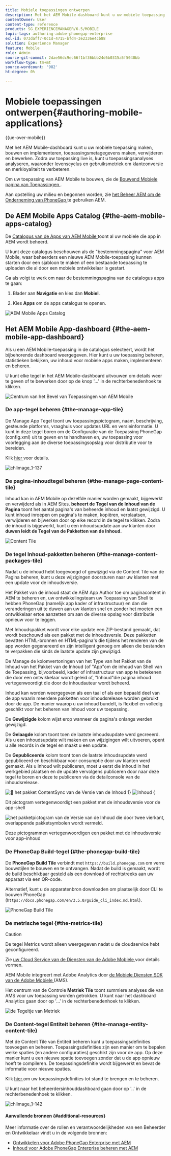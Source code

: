 ```yaml
---
title: Mobiele toepassingen ontwerpen
description: Met het AEM Mobile-dashboard kunt u uw mobiele toepassing maken, bouwen en implementeren, toepassingsmetagegevens maken, verwijderen en bewerken. Volg deze pagina voor meer informatie.
contentOwner: User
content-type: reference
products: SG_EXPERIENCEMANAGER/6.5/MOBILE
topic-tags: authoring-adobe-phonegap-enterprise
exl-id: 073daff7-0c1d-4715-bfd4-3e2336e4cb88
solution: Experience Manager
feature: Mobile
role: Admin
source-git-commit: 2dae56dc9ec66f1bf36bbb24d6b0315a5f5040bb
workflow-type: tm+mt
source-wordcount: '982'
ht-degree: 0%

---
```


# Mobiele toepassingen ontwerpen{#authoring-mobile-applications}

{{ue-over-mobile}}

Met het AEM Mobile-dashboard kunt u uw mobiele toepassing maken, bouwen en implementeren, toepassingsmetagegevens maken, verwijderen en bewerken. Zodra uw toepassing live is, kunt u toepassingsanalyses analyseren, waaronder levenscyclus en gebruiksmetriek om klantconversie en merkloyaliteit te verbeteren.

Om uw toepassing van AEM Mobile te bouwen, zie de [ Bouwend Mobiele pagina van Toepassingen ](/help/mobile/building-app-mobile-phonegap.md).

Aan opstelling uw milieu en begonnen worden, zie [ het Beheer AEM om de Onderneming van PhoneGap ](/help/mobile/administer-phonegap.md) te gebruiken AEM.

## De AEM Mobile Apps Catalog {#the-aem-mobile-apps-catalog}

De [ Catalogus van de Apps van AEM Mobile ](http://localhost:4502/aem/apps.html/content/phonegap) toont al uw mobiele die app in AEM wordt beheerd.

U kunt deze catalogus beschouwen als de &quot;bestemmingspagina&quot; voor AEM Mobile, waar beheerders een nieuwe AEM Mobile-toepassing kunnen starten door een sjabloon te maken of een bestaande toepassing te uploaden die al door een mobiele ontwikkelaar is gestart.

Ga als volgt te werk om naar de bestemmingspagina van de catalogus apps te gaan:

1. Blader aan **Navigatie** en kies dan **Mobiel**.

1. Kies **Apps** om de apps catalogus te openen.

![ AEM Mobile Apps Catalog ](assets/chlimage_1-135.png)

## Het AEM Mobile App-dashboard {#the-aem-mobile-app-dashboard}

Als u een AEM Mobile-toepassing in de catalogus selecteert, wordt het bijbehorende dashboard weergegeven. Hier kunt u uw toepassing beheren, statistieken bekijken, uw inhoud voor mobiele apps maken, implementeren en beheren.

U kunt elke tegel in het AEM Mobile-dashboard uitvouwen om details weer te geven of te bewerken door op de knop &#39;...&#39; in de rechterbenedenhoek te klikken.

![ Centrum van het Bevel van Toepassingen van AEM Mobile ](assets/chlimage_1-136.png)

### De app-tegel beheren {#the-manage-app-tile}

De Manage App Tegel toont uw toepassingspictogram, naam, beschrijving, gesteunde platforms, vraaghuis voor updates URL en versieinformatie. U kunt in deze tegel boren om de Configuratie van de Toepassing PhoneGap (config.xml) uit te geven en te handhaven en, uw toepassing voor voorlegging aan de diverse toepassingsopslag voor distributie voor te bereiden.

Klik [ hier ](/help/mobile/phonegap-app-details-tile.md) voor details.

![ chlimage_1-137 ](assets/chlimage_1-137.png)

### De pagina-inhoudtegel beheren {#the-manage-page-content-tile}

Inhoud kan in AEM Mobile op dezelfde manier worden gemaakt, bijgewerkt en verwijderd als in AEM Sites. **beheert de Tegel van de Inhoud van de Pagina** toont het aantal pagina&#39;s van beheerde inhoud en laatst gewijzigd. U kunt inhoud inroepen om pagina&#39;s te maken, kopiëren, verplaatsen, verwijderen en bijwerken door op elke record in de tegel te klikken. Zodra de inhoud is bijgewerkt, kunt u een inhoudsupdate aan uw klanten door **duwen leidt de Tegel van de Pakketten van de Inhoud.**

![ Content Tile ](assets/chlimage_1-138.png)

### De tegel Inhoud-pakketten beheren {#the-manage-content-packages-tile}

Nadat u de inhoud hebt toegevoegd of gewijzigd via de Content Tile van de Pagina beheren, kunt u deze wijzigingen doorsturen naar uw klanten met een update voor de inhoudsversie.

Het Pakket van de inhoud staat de AEM App Author toe om paginacontent in AEM te beheren en, uw ontwikkelingsteam uw Toepassing van Shell te hebben PhoneGap (namelijk app kader of infrastructuur) en dan die veranderingen uit te duwen aan uw klanten snel en zonder het moeten een ontwikkelaar ertoe aanzetten om aan de diverse opslag voor distributie opnieuw voor te leggen.

Met Inhoudspakket wordt voor elke update een ZIP-bestand gemaakt, dat wordt beschouwd als een pakket met de inhoudsversie. Deze pakketten bevatten HTML-bronnen en HTML-pagina&#39;s die tijdens het renderen van de app worden gegenereerd en zijn intelligent genoeg om alleen die bestanden te verpakken die sinds de laatste update zijn gewijzigd.

De Manage de kolomvertoningen van het Type van het Pakket van de Inhoud **&#x200B;**&#x200B;van het Pakket van de Inhoud &lbrace;of &quot;App&quot;om de inhoud van Shell van de Toepassing, bijvoorbeeld, kader of infrastructuur van app te betekenen die door een ontwikkelaar wordt geleid of, &quot;Inhoud&quot;die pagina inhoud vertegenwoordigt die door de inhoudauteur wordt beheerd.

Inhoud kan worden weergegeven als een taal of als een bepaald deel van de app waarin meerdere pakketten voor inhoudsrelease worden gebruikt door de app. De manier waarop u uw inhoud bundelt, is flexibel en volledig geschikt voor het beheren van inhoud voor uw toepassing.

De **Gewijzigde** kolom wijst erop wanneer de pagina&#39;s onlangs werden gewijzigd.

De **Gelaagde** kolom toont toen de laatste inhoudsupdate werd gecreeerd. Als u een inhoudsupdate wilt maken en uw wijzigingen wilt uitvoeren, opent u alle records in de tegel en maakt u een update.

De **Gepubliceerde** kolom toont toen de laatste inhoudsupdate werd gepubliceerd en beschikbaar voor consumptie door uw klanten werd gemaakt. Als u inhoud wilt publiceren, moet u eerst die inhoud in het werkgebied plaatsen en de update vervolgens publiceren door naar deze tegel te boren en deze te publiceren via de detailconsole van de inhoudsrelease.

![&#128279;](assets/chlimage_1-139.png)  het pakket ContentSync van de Versie van de Inhoud 1&rbrace; ![ Inhoud &lbrace;](do-not-localize/chlimage_1-5.png)

Dit pictogram vertegenwoordigt een pakket met de inhoudsversie voor de app-shell

![ het pakketpictogram van de Versie van de Inhoud die door twee vierkant, overlappende pakketsymbolen wordt vermeld.](do-not-localize/chlimage_1-6.png)

Deze pictogrammen vertegenwoordigen een pakket met de inhoudsversie voor app-inhoud

### De PhoneGap Build-tegel {#the-phonegap-build-tile}

De **PhoneGap Build Tile** verbindt met `https://build.phonegap.com` om verre bouwstijlen te bouwen en te ontvangen. Nadat de build is gemaakt, wordt de build beschikbaar gesteld als een download of rechtstreeks aan uw apparaat via een QR-code.

Alternatief, kunt u de apparatenbron downloaden om plaatselijk door CLI te bouwen PhoneGap (`https://docs.phonegap.com/en/3.5.0/guide_cli_index.md.html`).

![ PhoneGap Build Tile ](assets/chlimage_1-140.png)

### De metrische tegel {#the-metrics-tile}

>[!CAUTION]
>
>De tegel Metrics wordt alleen weergegeven nadat u de cloudservice hebt geconfigureerd.
>
>Zie [ uw Cloud Service van de Diensten van de Adobe Mobiele ](/help/mobile/configure-adobe-mobile-cloud-service.md) voor details vormen.

AEM Mobile integreert met Adobe Analytics door [ de Mobiele Diensten SDK van de Adobe Mobiele ](https://experienceleague.adobe.com/docs/mobile.html?lang=nl-NL) (AMS).

Het centrum van de Controle **Metriek Tile** toont summiere analyses die van AMS voor uw toepassing worden getrokken. U kunt naar het dashboard Analytics gaan door op &#39;...&#39; in de rechterbenedenhoek te klikken.

![ de Tegeltje van Metriek ](assets/chlimage_1-141.png)

### De Content-tegel Entiteit beheren {#the-manage-entity-content-tile}

Met de Content Tile van Entiteit beheren kunt u toepassingsdefinities toevoegen en beheren. Toepassingsdefinities zijn een manier om te bepalen welke spaties (en andere configuraties) geschikt zijn voor de app. Op deze manier kunt u een nieuwe spatie toevoegen zonder dat u de app opnieuw hoeft te compileren. De toepassingsdefinitie wordt bijgewerkt en bevat de informatie voor nieuwe spaties.

Klik [ hier ](/help/mobile/phonegap-app-definitions.md) om uw toepassingsdefinities tot stand te brengen en te beheren.

U kunt naar het beheerdersinhouddashboard gaan door op &#39;..&#39; in de rechterbenedenhoek te klikken.

![ chlimage_1-142 ](assets/chlimage_1-142.png)

#### Aanvullende bronnen {#additional-resources}

Meer informatie over de rollen en verantwoordelijkheden van een Beheerder en Ontwikkelaar vindt u in de volgende bronnen:

* [Ontwikkelen voor Adobe PhoneGap Enterprise met AEM](/help/mobile/developing-in-phonegap.md)
* [Inhoud voor Adobe PhoneGap Enterprise beheren met AEM](/help/mobile/administer-phonegap.md)
